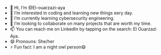 - 👋 Hi, I’m @El-ouarzazi-aya
- 👀 I’m interested in coding and learning new things eery day.
- 🌱 I’m currently learning cybersecurity engineering.
- 💞️ I’m looking to collaborate on many projects that are worth my time.
- 📫 You can reach me on LinkedIn by tapping on the search: El Ouarzazi Aya.
- 😄 Pronouns: She/her
- ⚡ Fun fact: I am a night owl person😄

<!----->

